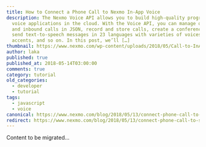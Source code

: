 ```yaml
---
title: How to Connect a Phone Call to Nexmo In-App Voice
description: The Nexmo Voice API allows you to build high-quality programmable
  voice applications in the cloud. With the Voice API, you can manage outbound
  and inbound calls in JSON, record and store calls, create a conference call,
  send text-to-speech messages in 23 languages with varieties of voices and
  accents, and so on. In this post, we’ll […]
thumbnail: https://www.nexmo.com/wp-content/uploads/2018/05/Call-to-InApp-Voice.jpg
author: laka
published: true
published_at: 2018-05-14T03:00:00
comments: true
category: tutorial
old_categories:
  - developer
  - tutorial
tags:
  - javascript
  - voice
canonical: https://www.nexmo.com/blog/2018/05/13/connect-phone-call-to-stitch-in-app-voice-dr
redirect: https://www.nexmo.com/blog/2018/05/13/connect-phone-call-to-stitch-in-app-voice-dr
---
```

Content to be migrated...